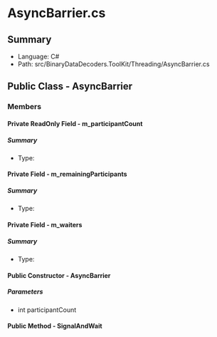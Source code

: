 ﻿# AsyncBarrier.cs

## Summary

* Language: C#
* Path: src/BinaryDataDecoders.ToolKit/Threading/AsyncBarrier.cs

## Public Class - AsyncBarrier

### Members

#### Private ReadOnly Field - m_participantCount

##### Summary

 * Type: 

#### Private Field - m_remainingParticipants

##### Summary

 * Type: 

#### Private Field - m_waiters

##### Summary

 * Type: 

#### Public Constructor - AsyncBarrier

#####  Parameters

 - int participantCount 

#### Public Method - SignalAndWait



